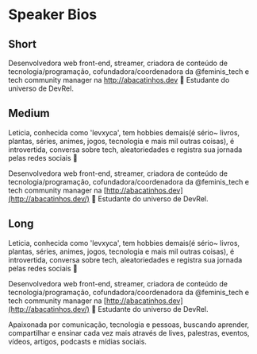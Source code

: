 # Speaker Bios

## Short

Desenvolvedora web front-end, streamer, criadora de conteúdo de tecnologia/programação, cofundadora/coordenadora da @feminis_tech e tech community manager na http://abacatinhos.dev 🥑 Estudante do universo de DevRel.

## Medium

Leticia, conhecida como 'levxyca', tem hobbies demais(é sério~ livros, plantas, séries, animes, jogos, tecnologia e mais mil outras coisas), é introvertida, conversa sobre tech, aleatoriedades e registra sua jornada pelas redes sociais 💫

Desenvolvedora web front-end, streamer, criadora de conteúdo de tecnologia/programação, cofundadora/coordenadora da @feminis_tech e tech community manager na [http://abacatinhos.dev](http://abacatinhos.dev/) 🥑 Estudante do universo de DevRel.

## Long

Leticia, conhecida como 'levxyca', tem hobbies demais(é sério~ livros, plantas, séries, animes, jogos, tecnologia e mais mil outras coisas), é introvertida, conversa sobre tech, aleatoriedades e registra sua jornada pelas redes sociais 💫

Desenvolvedora web front-end, streamer, criadora de conteúdo de tecnologia/programação, cofundadora/coordenadora da @feminis_tech e tech community manager na [http://abacatinhos.dev](http://abacatinhos.dev/) 🥑 Estudante do universo de DevRel.

Apaixonada por comunicação, tecnologia e pessoas, buscando aprender, compartilhar e ensinar cada vez mais através de lives, palestras, eventos, vídeos, artigos, podcasts e mídias sociais.
